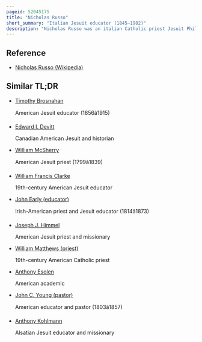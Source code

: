 ```yaml
---
pageid: 52045175
title: "Nicholas Russo"
short_summary: "Italian Jesuit educator (1845–1902)"
description: "Nicholas Russo was an italian Catholic priest Jesuit Philosopher and missionary. Born in Italy he ran away from his Family and joined in 1862 in France the Society of Jesus where he was educated and began teaching. In 1875 Russo was sent to the united States to study at Woodstock College. During the next Ten Years he was a Professor and Chair of Philosophy at Boston College and became its first Faculty Member to publish a Book. He was regarded as a successful Professor in his Field of Thomism. From 1887 to 1888 he served as President of the College."
---
```


## Reference

- [Nicholas Russo (Wikipedia)](https://en.wikipedia.org/?curid=52045175)

## Similar TL;DR

- [Timothy Brosnahan](/tldr/en/timothy-brosnahan)

  American Jesuit educator (1856â1915)

- [Edward I. Devitt](/tldr/en/edward-i-devitt)

  Canadian American Jesuit and historian

- [William McSherry](/tldr/en/william-mcsherry)

  American Jesuit priest (1799â1839)

- [William Francis Clarke](/tldr/en/william-francis-clarke)

  19th-century American Jesuit educator

- [John Early (educator)](/tldr/en/john-early-educator)

  Irish-American priest and Jesuit educator (1814â1873)

- [Joseph J. Himmel](/tldr/en/joseph-j-himmel)

  American Jesuit priest and missionary

- [William Matthews (priest)](/tldr/en/william-matthews-priest)

  19th-century American Catholic priest

- [Anthony Esolen](/tldr/en/anthony-esolen)

  American academic

- [John C. Young (pastor)](/tldr/en/john-c-young-pastor)

  American educator and pastor (1803â1857)

- [Anthony Kohlmann](/tldr/en/anthony-kohlmann)

  Alsatian Jesuit educator and missionary
